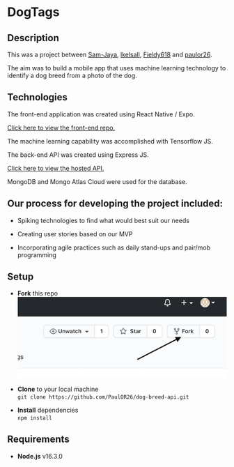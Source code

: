# DogTags

## Description

This was a project between [Sam-Jaya](https://github.com/Sam-Jaya), [lkelsall](https://github.com/lkelsall), [Fieldy618](https://github.com/Fieldy618) and [paulor26](https://github.com/PaulOR26).

The aim was to build a mobile app that uses machine learning technology to identify a dog breed from a photo of the dog.

## Technologies

The front-end application was created using React Native / Expo.

[Click here to view the front-end repo.](https://github.com/PaulOR26/dog-breed-identifier/blob/main/README.md)

The machine learning capability was accomplished with Tensorflow JS.

The back-end API was created using Express JS.

[Click here to view the hosted API.](https://dog-identifier-api.herokuapp.com/api)

MongoDB and Mongo Atlas Cloud were used for the database.

## Our process for developing the project included:

- Spiking technologies to find what would best suit our needs

- Creating user stories based on our MVP

- Incorporating agile practices such as daily stand-ups and pair/mob programming

## Setup

- **Fork** this repo  
  ![](readme-screenshot-fork.png)

- **Clone** to your local machine  
  `git clone https://github.com/PaulOR26/dog-breed-api.git`

- **Install** dependencies  
  `npm install`

## Requirements

- **Node.js** v16.3.0
